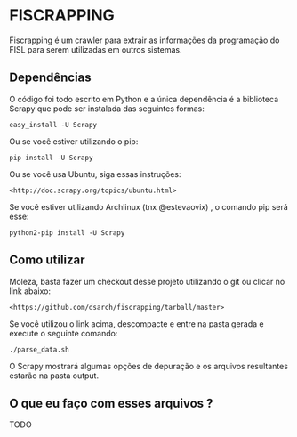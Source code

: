 FISCRAPPING
===========

Fiscrapping é um crawler para extrair as informações da programação do FISL
para serem utilizadas em outros sistemas.

Dependências
------------

O código foi todo escrito em Python e a única dependência é a biblioteca
Scrapy que pode ser instalada das seguintes formas:

    easy_install -U Scrapy

Ou se você estiver utilizando o pip:

    pip install -U Scrapy

Ou se você usa Ubuntu, siga essas instruções:

    <http://doc.scrapy.org/topics/ubuntu.html>

Se você estiver utilizando Archlinux (tnx @estevaovix) , o comando pip será
esse:

    python2-pip install -U Scrapy

Como utilizar
-------------

Moleza, basta fazer um checkout desse projeto utilizando o git ou clicar no
link abaixo:

    <https://github.com/dsarch/fiscrapping/tarball/master>

Se você utilizou o link acima, descompacte e entre na pasta gerada e execute o
seguinte comando:

    ./parse_data.sh

O Scrapy mostrará algumas opções de depuração e os arquivos resultantes estarão
na pasta output.


O que eu faço com esses arquivos ?
----------------------------------

TODO
